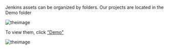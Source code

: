 
Jenkins assets can be organized by folders.
Our projects are located in the Demo folder

![theimage](https://github.com/quincycheng/katacoda-scenarios/raw/master/conjur-jenkins/media/01-jenkins_signed_in.PNG)

To view them, click ["Demo"]({{TRAFFIC_HOST1_8081}}/job/Demo/)

![theimage](https://github.com/quincycheng/katacoda-scenarios/raw/master/conjur-jenkins/media/02-jenkins_demo_folder_typical_only.PNG)
